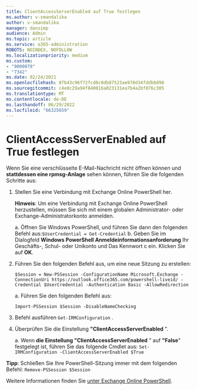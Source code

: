 ```yaml
---
title: ClientAccessServerEnabled auf True festlegen
ms.author: v-smandalika
author: v-smandalika
manager: dansimp
audience: Admin
ms.topic: article
ms.service: o365-administration
ROBOTS: NOINDEX, NOFOLLOW
ms.localizationpriority: medium
ms.custom:
- "9000078"
- "7342"
ms.date: 02/24/2021
ms.openlocfilehash: 8fb43c96f72fcd8c0db87523ae970d34fddb6d98
ms.sourcegitcommit: c4e8c29a94f840816a023131ea7b4a2bf876c305
ms.translationtype: MT
ms.contentlocale: de-DE
ms.lasthandoff: 06/29/2022
ms.locfileid: "66325659"
---
```

# <a name="set-clientaccessserverenabled-to-true"></a>ClientAccessServerEnabled auf True festlegen

Wenn Sie eine verschlüsselte E-Mail-Nachricht nicht öffnen können und **stattdessen eine rpmsg-Anlage** sehen können, führen Sie die folgenden Schritte aus:

1. Stellen Sie eine Verbindung mit Exchange Online PowerShell her.

    **Hinweis**: Um eine Verbindung mit Exchange Online PowerShell herzustellen, müssen Sie sich mit einem globalen Administrator- oder Exchange-Administratorkonto anmelden.

   a. Öffnen Sie Windows PowerShell, und führen Sie dann den folgenden Befehl aus:`$UserCredential = Get-Credential`
   b. Geben Sie im Dialogfeld **Windows PowerShell Anmeldeinformationsanforderung** Ihr Geschäfts-, Schul- oder Unikonto und Das Kennwort c ein. Klicken Sie auf **OK**. 

2. Führen Sie den folgenden Befehl aus, um eine neue Sitzung zu erstellen:

    `$Session = New-PSSession -ConfigurationName Microsoft.Exchange -ConnectionUri https://outlook.office365.com/powershell-liveid/ -Credential $UserCredential -Authentication Basic -AllowRedirection`

    a. Führen Sie den folgenden Befehl aus:
    
    `Import-PSSession $Session -DisableNameChecking`

3. Befehl ausführen `Get-IRMConfiguration` .

4. Überprüfen Sie die Einstellung **"ClientAccessServerEnabled** ". 

    a. Wenn **die Einstellung "ClientAccessServerEnabled** " auf **"False**" festgelegt ist, führen Sie das folgende Cmdlet aus: `Set-IRMConfiguration -ClientAccessServerEnabled $True`

**Tipp**: Schließen Sie Ihre PowerShell-Sitzung immer mit dem folgenden Befehl: `Remove-PSSession $Session`

Weitere Informationen finden Sie [unter Exchange Online PowerShell](https://docs.microsoft.com/powershell/exchange/connect-to-exchange-online-powershell).

